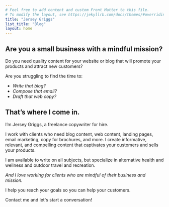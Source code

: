 ```yaml
---
# Feel free to add content and custom Front Matter to this file.
# To modify the layout, see https://jekyllrb.com/docs/themes/#overriding-theme-defaults
title: "Jersey Griggs"
list_title: "Blog"
layout: home
---
```

## Are you a small business with a mindful mission?

Do you need quality content for your website or blog that will promote your products and attract new customers?

Are you struggling to find the time to:

- *Write that blog?*
- *Compose that email?*
- *Draft that web copy?*

## That’s where I come in.

I’m Jersey Griggs, a freelance copywriter for hire.

I work with clients who need blog content, web content, landing pages, email marketing, copy for brochures, and more. I create informative, relevant, and compelling content that captivates your customers and sells your products.

I am available to write on all subjects, but specialize in alternative health and wellness and outdoor travel and recreation.

*And I love working for clients who are mindful of their business and mission.*

I help you reach your goals so you can help your customers.

Contact me and let's start a conversation!
